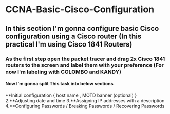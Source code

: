 # **CCNA-Basic-Cisco-Configuration**
## In this section I'm gonna configure basic Cisco configuration using a Cisco router (In this practical I'm using Cisco 1841 Routers)

### As the first step open the packet tracer and drag  2x Cisco 1841 routers to the screen and label them with your preference (For now I'm labeling with **COLOMBO** and **KANDY**)

#### Now I'm gonna split This task into below sections

**Initial configuration { host name , MOTD banner (optional) }
2.**Adjusting date and time
3.**Assigning IP addresses with a description
4.**Configuring  Passwords / Breaking Passwords / Recovering Passwords	
